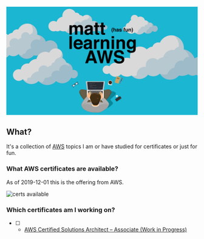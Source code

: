 ![logo](./media/readme-logo.jpg)

## What?
It's a collection of [AWS](https://aws.amazon.com/) topics I am or have studied for certificates or just for fun.

### What AWS certificates are available?
As of 2019-12-01 this is the offering from AWS.

![certs available](https://user-images.githubusercontent.com/16245634/69920256-2ee3b880-144b-11ea-894c-9f004048773a.png)

### Which certificates am I working on?
- [ ] - [AWS Certified Solutions Architect – Associate (Work in Progress)](./aws-certified-solutions-architect–associate/index.md)

